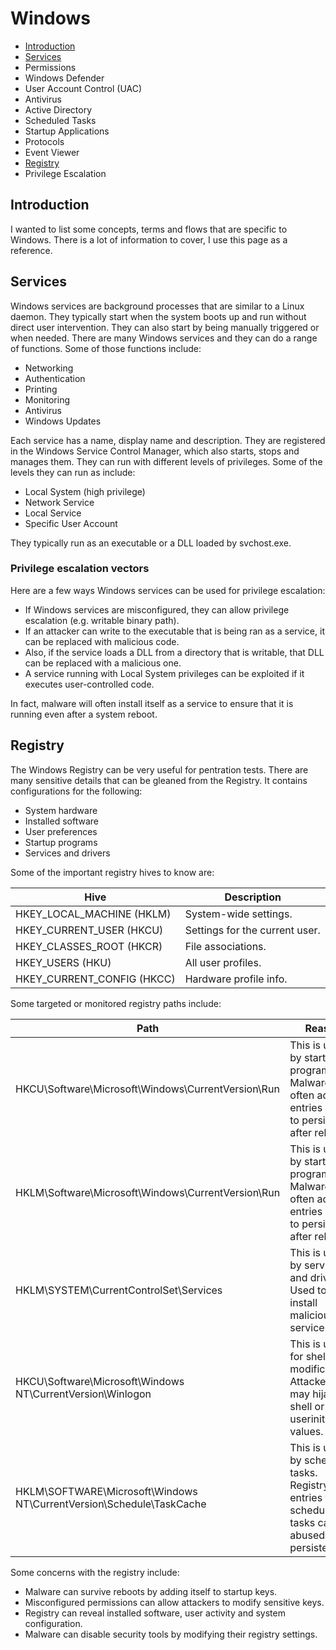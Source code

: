 # Windows

- [Introduction](#introduction)
- [Services](#services)
- Permissions
- Windows Defender
- User Account Control (UAC)
- Antivirus
- Active Directory
- Scheduled Tasks
- Startup Applications
- Protocols
- Event Viewer
- [Registry](#registry)
- Privilege Escalation

## Introduction

I wanted to list some concepts, terms and flows that are specific to Windows. There is a lot of information to cover, I use this page as a reference.

## Services

Windows services are background processes that are similar to a Linux daemon. They typically start when the system boots up and run without direct user intervention. They can also start by being manually triggered or when needed. There are many Windows services and they can do a range of functions. Some of those functions include:

- Networking
- Authentication
- Printing
- Monitoring
- Antivirus
- Windows Updates

Each service has a name, display name and description. They are registered in the Windows Service Control Manager, which also starts, stops and manages them. They can run with different levels of privileges. Some of the levels they can run as include:

- Local System (high privilege)
- Network Service
- Local Service
- Specific User Account

They typically run as an executable or a DLL loaded by svchost.exe.

### Privilege escalation vectors

Here are a few ways Windows services can be used for privilege escalation:

- If Windows services are misconfigured, they can allow privilege escalation (e.g. writable binary path).
- If an attacker can write to the executable that is being ran as a service, it can be replaced with malicious code.
- Also, if the service loads a DLL from a directory that is writable, that DLL can be replaced with a malicious one.
- A service running with Local System privileges can be exploited if it executes user-controlled code.

In fact, malware will often install itself as a service to ensure that it is running even after a system reboot.

## Registry

The Windows Registry can be very useful for pentration tests. There are many sensitive details that can be gleaned from the Registry. It contains configurations for the following:

- System hardware
- Installed software
- User preferences
- Startup programs
- Services and drivers

Some of the important registry hives to know are:

| Hive | Description |
| --- | --- |
| HKEY_LOCAL_MACHINE (HKLM) | System-wide settings. |
| HKEY_CURRENT_USER (HKCU) | Settings for the current user. |
| HKEY_CLASSES_ROOT (HKCR) | File associations. |
| HKEY_USERS (HKU) | All user profiles. |
| HKEY_CURRENT_CONFIG (HKCC) | Hardware profile info. |

Some targeted or monitored registry paths include:

| Path | Reason |
| --- | --- |
| HKCU\Software\Microsoft\Windows\CurrentVersion\Run | This is used by startup programs. Malware often adds entries here to persist after reboot. |
| HKLM\Software\Microsoft\Windows\CurrentVersion\Run | This is used by startup programs. Malware often adds entries here to persist after reboot. |
| HKLM\SYSTEM\CurrentControlSet\Services | This is used by services and drivers. Used to install malicious services. |
| HKCU\Software\Microsoft\Windows NT\CurrentVersion\Winlogon | This is used for shell modifications. Attackers may hijack shell or userinit values. |
| HKLM\SOFTWARE\Microsoft\Windows NT\CurrentVersion\Schedule\TaskCache | This is used by scheduled tasks. Registry entries for scheduled tasks can be abused for persistence. |

Some concerns with the registry include:

- Malware can survive reboots by adding itself to startup keys.
- Misconfigured permissions can allow attackers to modify sensitive keys.
- Registry can reveal installed software, user activity and system configuration.
- Malware can disable security tools by modifying their registry settings.
